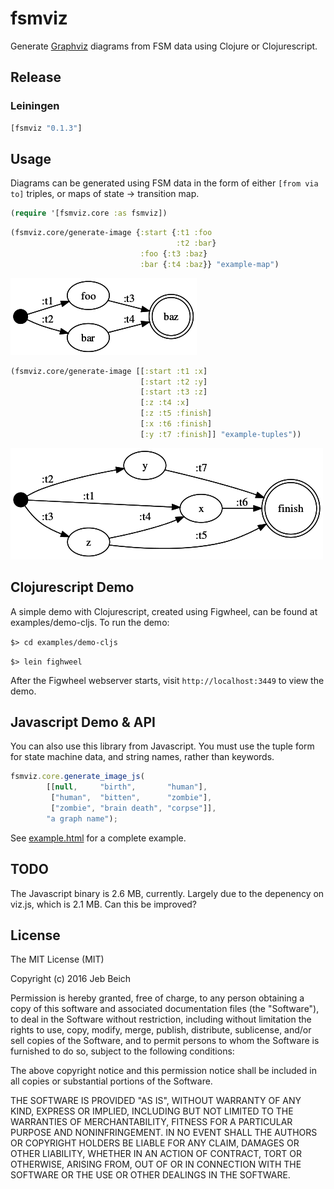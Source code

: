 # fsmviz

Generate [Graphviz]() diagrams from FSM data using Clojure or Clojurescript.

## Release

### Leiningen

```clojure
[fsmviz "0.1.3"]
```

## Usage

Diagrams can be generated using FSM data in the form of either `[from via to]`
triples, or maps of state -> transition map.


```clojure
(require '[fsmviz.core :as fsmviz])
```

```clojure
(fsmviz.core/generate-image {:start {:t1 :foo
                                     :t2 :bar}
                             :foo {:t3 :baz}
                             :bar {:t4 :baz}} "example-map")

```

![fsmmap](example-map.png)

```clojure
(fsmviz.core/generate-image [[:start :t1 :x]
                             [:start :t2 :y]
                             [:start :t3 :z]
                             [:z :t4 :x]
                             [:z :t5 :finish]
                             [:x :t6 :finish]
                             [:y :t7 :finish]] "example-tuples"))
```

![fsmtuples](example-tuples.png)

## Clojurescript Demo

A simple demo with Clojurescript, created using Figwheel, can be found at
examples/demo-cljs. To run the demo:

`$> cd examples/demo-cljs`

`$> lein fighweel`

After the Figwheel webserver starts, visit `http://localhost:3449` to view the
demo.

## Javascript Demo & API

You can also use this library from Javascript. You must use the tuple form for
state machine data, and string names, rather than keywords.

```javascript
fsmviz.core.generate_image_js(
        [[null,     "birth",       "human"],
         ["human",  "bitten",      "zombie"],
         ["zombie", "brain death", "corpse"]],
        "a graph name");
```

See [example.html](resources/example.html) for a complete example.

## TODO

The Javascript binary is 2.6 MB, currently.  Largely due to the depenency on
viz.js, which is 2.1 MB.  Can this be improved?

## License

The MIT License (MIT)

Copyright (c) 2016 Jeb Beich

Permission is hereby granted, free of charge, to any person obtaining a copy of
this software and associated documentation files (the "Software"), to deal in
the Software without restriction, including without limitation the rights to
use, copy, modify, merge, publish, distribute, sublicense, and/or sell copies
of the Software, and to permit persons to whom the Software is furnished to do
so, subject to the following conditions:

The above copyright notice and this permission notice shall be included in all
copies or substantial portions of the Software.

THE SOFTWARE IS PROVIDED "AS IS", WITHOUT WARRANTY OF ANY KIND, EXPRESS OR
IMPLIED, INCLUDING BUT NOT LIMITED TO THE WARRANTIES OF MERCHANTABILITY,
FITNESS FOR A PARTICULAR PURPOSE AND NONINFRINGEMENT. IN NO EVENT SHALL THE
AUTHORS OR COPYRIGHT HOLDERS BE LIABLE FOR ANY CLAIM, DAMAGES OR OTHER
LIABILITY, WHETHER IN AN ACTION OF CONTRACT, TORT OR OTHERWISE, ARISING FROM,
OUT OF OR IN CONNECTION WITH THE SOFTWARE OR THE USE OR OTHER DEALINGS IN THE
SOFTWARE.
